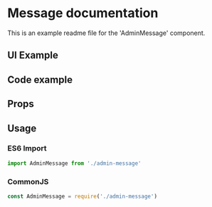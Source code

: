 # Message documentation

This is an example readme file for the 'AdminMessage' component.

## UI Example

<!-- STORY -->

## Code example

<!-- SOURCE -->

## Props

<!-- PROPS -->

## Usage

### ES6 Import
```js
import AdminMessage from './admin-message'
```

### CommonJS

```js
const AdminMessage = require('./admin-message')
